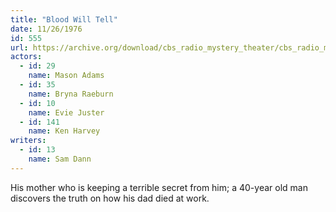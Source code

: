 ```yaml
---
title: "Blood Will Tell"
date: 11/26/1976
id: 555
url: https://archive.org/download/cbs_radio_mystery_theater/cbs_radio_mystery_theater-0551-0600.zip/cbs_radio_mystery_theater-0551-0600%2Fcbsrmt_0555_blood_will_tell.mp3
actors:  
  - id: 29
    name: Mason Adams  
  - id: 35
    name: Bryna Raeburn  
  - id: 10
    name: Evie Juster  
  - id: 141
    name: Ken Harvey
writers:  
  - id: 13
    name: Sam Dann
---
```

His mother who is keeping a terrible secret from him; a 40-year old man discovers the truth on how his dad died at work.